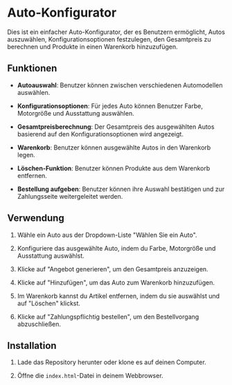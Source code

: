 # Auto-Konfigurator

Dies ist ein einfacher Auto-Konfigurator, der es Benutzern ermöglicht, Autos auszuwählen, Konfigurationsoptionen festzulegen, den Gesamtpreis zu berechnen und Produkte in einen Warenkorb hinzuzufügen. 

## Funktionen

- **Autoauswahl**: Benutzer können zwischen verschiedenen Automodellen auswählen.

- **Konfigurationsoptionen**: Für jedes Auto können Benutzer Farbe, Motorgröße und Ausstattung auswählen.

- **Gesamtpreisberechnung**: Der Gesamtpreis des ausgewählten Autos basierend auf den Konfigurationsoptionen wird angezeigt.

- **Warenkorb**: Benutzer können ausgewählte Autos in den Warenkorb legen.

- **Löschen-Funktion**: Benutzer können Produkte aus dem Warenkorb entfernen.

- **Bestellung aufgeben**: Benutzer können ihre Auswahl bestätigen und zur Zahlungsseite weitergeleitet werden.

## Verwendung

1. Wähle ein Auto aus der Dropdown-Liste "Wählen Sie ein Auto".

2. Konfiguriere das ausgewählte Auto, indem du Farbe, Motorgröße und Ausstattung auswählst.

3. Klicke auf "Angebot generieren", um den Gesamtpreis anzuzeigen.

4. Klicke auf "Hinzufügen", um das Auto zum Warenkorb hinzuzufügen.

5. Im Warenkorb kannst du Artikel entfernen, indem du sie auswählst und auf "Löschen" klickst.

6. Klicke auf "Zahlungspflichtig bestellen", um den Bestellvorgang abzuschließen.

## Installation

1. Lade das Repository herunter oder klone es auf deinen Computer.

2. Öffne die `index.html`-Datei in deinem Webbrowser.




